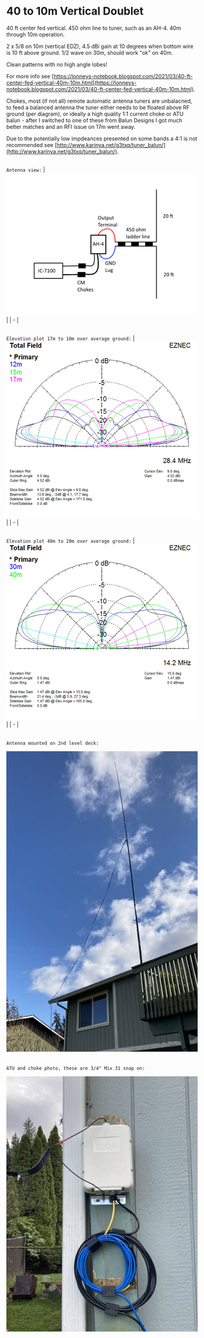 # 40 to 10m Vertical Doublet
40 ft center fed vertical.
450 ohm line to tuner, such as an AH-4.
40m through 10m operation.

2 x 5/8 on 10m (vertical EDZ), 4.5 dBi gain at 10 degrees when bottom wire is 10 ft above ground.
1/2 wave on 30m, should work "ok" on 40m.

Clean patterns with no high angle lobes!

For more info see [https://lonneys-notebook.blogspot.com/2021/03/40-ft-center-fed-vertical-40m-10m.html](https://lonneys-notebook.blogspot.com/2021/03/40-ft-center-fed-vertical-40m-10m.html).

Chokes, most (if not all) remote automatic antenna tuners are unbalacned, to feed a balanced antenna the tuner either needs to be floated above RF ground (per diagram), or ideally a high quality 1:1 current choke or ATU balun - after I switched to one of these from Balun Designs I got much better matches and an RFI issue on 17m went away.

Due to the potentially low impdeances presented on some bands a 4:1 is not recommended see [http://www.karinya.net/g3txq/tuner_balun/](http://www.karinya.net/g3txq/tuner_balun/).

\
`Antenna view:`
| ![Antenna View](Antenna-View.png) |
| - |

\
`Elevation plot 17m to 10m over average ground:`
| ![Elevation Plot](Elevation-Plot-17-10m.png) |
| - |

\
`Elevation plot 40m to 20m over average ground:`
| ![Elevation Plot](Elevation-Plot-40-20m.png) |
| - |

\
`Antenna mounted on 2nd level deck:`

![Antenna-Photo1](Antenna-Photo1.jpeg)

\
`ATU and choke photo, these are 3/4" Mix 31 snap on:`

![Antenna-Photo2](Antenna-Photo2.jpeg)